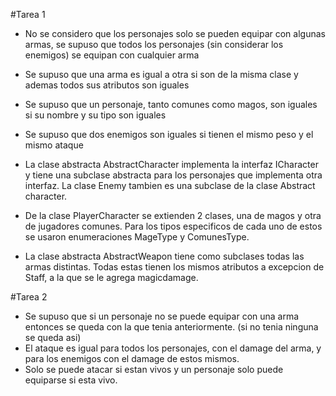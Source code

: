 #Tarea 1
- No se considero que los personajes solo se pueden equipar con algunas armas, se supuso que todos los personajes (sin considerar los enemigos) se equipan con cualquier arma
- Se supuso que una arma es igual a otra si son de la misma clase y ademas todos sus atributos son iguales
- Se supuso que un personaje, tanto comunes como magos, son iguales si su nombre y su tipo son iguales
- Se supuso que dos enemigos son iguales si tienen el mismo peso y el mismo ataque

- La clase abstracta AbstractCharacter implementa la interfaz ICharacter y tiene una subclase abstracta para los personajes que implementa otra interfaz. La clase Enemy tambien es una subclase de la clase Abstract character.
- De la clase PlayerCharacter se extienden 2 clases, una de magos y otra de jugadores comunes. Para los tipos especificos de cada uno de estos se usaron enumeraciones MageType y ComunesType.
- La clase abstracta AbstractWeapon tiene como subclases todas las armas distintas. Todas estas tienen los mismos atributos a excepcion de Staff, a la que se le agrega magicdamage.

#Tarea 2
- Se supuso que si un personaje no se puede equipar con una arma entonces se queda con la que tenia anteriormente. (si no tenia ninguna se queda asi)
- El ataque es igual para todos los personajes, con el damage del arma, y para los enemigos con el damage de estos mismos.
- Solo se puede atacar si estan vivos y un personaje solo puede equiparse si esta vivo.


